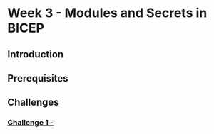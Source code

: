 # Week 3 - Modules and Secrets in BICEP

## Introduction 

<!-- Replace with a brief introduction to the topic of this week's hack. -->

## Prerequisites

<!-- Replace prerequisites necessary to complete this week. -->

## Challenges 

### [Challenge 1 - <Title>](challenge1.md)

### [Challenge 2 - <Title>](challenge2.md)

### [Challenge 3 - <Title>](challenge3.md)

### [Challenge 4 - <Title>](challenge4.md)

### [Challenge 5 - <Title>](challenge5.md)

## Contributors 

- Michael Ross

Notes: 

- Introducing Modules
- Using Secrets